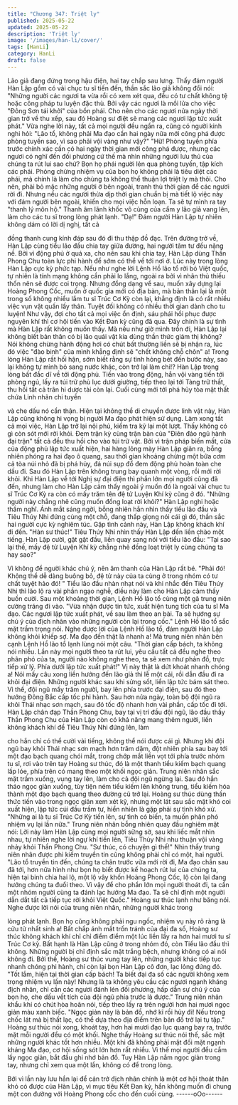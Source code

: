 ```yaml
---
title: "Chương 347: Triệt ly"
published: 2025-05-22
updated: 2025-05-22
description: 'Triệt ly'
image: '/images/han-li/cover/'
tags: [HanLi]
category: HanLi
draft: false
---
```


Lão giả đang đứng trong hậu điện, hai tay chắp sau lưng.
Thấy đám người Hàn Lập gồm có vài chục tu sĩ tiến đến, thần sắc
lão giả không đổi nói:
"Những người các ngươi ta vừa rồi có xem xét qua, đều có tư chất
không tệ hoặc công pháp tu luyện đặc thù. Bởi vậy các ngươi là
mồi lửa cho việc "Đông Sơn tái khởi" của bổn phái. Cho nên cho
các ngươi nửa ngày thời gian trở về thu xếp, sau đó Hoàng sư
điệt sẽ mang các ngươi lập tức xuất phát."
Vừa nghe lời này, tất cả mọi người đều ngẩn ra, cũng có người
kinh nghi hỏi:
"Lão tổ, không phải Ma đạo cần hai ngày nữa mới công phá được
phòng tuyến sao, vì sao phải vội vàng như vậy?"
"Hừ! Phòng tuyến phía trước chính xác cần có hai ngày thời gian
mới công phá được, nhưng các ngươi có nghĩ đến đối phương cứ
thế mà nhìn những người lưu thủ của chúng ta rút lui sao chứ?
Bọn họ phái người lẻn qua phòng tuyến, tập kích các phái. Phỏng
chừng nhiệm vụ của bọn họ không phải là tiêu diệt các phái, mà
chính là làm cho chùng ta không thể thuận lợi triệt ly mà thôi. Cho
nên, phải bỏ mặc những người ở bên ngoài, tranh thủ thời gian để
các ngươi rời đi. Nhưng nếu các người thừa dịp thời gian chuẩn bị
mà tiết lộ việc này với đám người bên ngoài, khiến cho mọi việc
hỗn loạn. Ta sẽ tự mình ra tay "thanh lý môn hộ." Thanh âm lãnh
khốc vô cùng của cẩm y lão giả vang lên, làm cho các tu sĩ trong
lòng phát lạnh.
"Dạ!"
Đám người Hàn Lập tự nhiên không dám có lời dị nghị, tất cả

đồng thanh cung kính đáp sau đó đi thu thập đồ đạc.
Trên đường trở về, Hàn Lập cùng tiểu lão đầu chia tay giữa
đường, hai người tâm tư đều nặng nề.
Bởi vì động phủ ở quá xa, cho nên sau khi chia tay, Hàn Lập dùng
Thần Phong Chu toàn lực phi hành để sớm có thể về tới nơi ở.
Lúc này trong lòng Hàn Lập cực kỳ phức tạp.
Nếu như nghe lời Lệnh Hồ lão tổ rời bỏ Việt quốc, tự nhiên là tính
mạng không cần phải lo lắng, ngoài ra bởi vì nhân thủ thiếu thốn
nên sẽ được coi trọng.
Nhưng đồng dạng về sau, muốn xây dựng lại Hoàng Phong Cốc,
muốn ở quốc gia mới có địa bàn, mà bản thân lại là một trong số
không nhiều lắm tu sĩ Trúc Cơ Kỳ còn lại, khẳng định là có rất
nhiều việc vụn vặt quấn lấy thân. Tuyệt đối không có nhiều thời
gian dành cho tu luyện!
Như vậy, đợi cho tất cả mọi việc ổn định, sáu phái hồi phục được
nguyên khí thì cơ hội tiến vào Kết Đan kỳ cũng đã qua. Đây chính
là sự tình mà Hàn Lập rất không muốn thấy.
Mà nếu như giờ mình trốn đi, Hàn Lập lại không biết bản thân có
bị lão quái vật kia dùng thần thức giám thị không? Nói không
chừng hành động hơi có chút bất thường liền sẽ bị nhận ra, lúc đó
việc "đào binh" của mình khẳng định sẽ "chết không chỗ chôn" a!
Trong lòng Hàn Lập rất hối hận, sớm biết rằng sự tình hỏng bét
đến bước này, sao lại không tự mình bỏ sang nước khác, còn trở
lại làm chi!?
Hàn Lập trong lòng bất đắc dĩ về tới động phủ.
Tiến vào trong động, hắn vội vàng tiến tới phòng ngủ, lấy ra túi trữ
phù lục dưới giường, tiếp theo lại tới Tàng trữ thất, thu hồi tất cả
trân hi dược tài còn lại.
Cuối cùng mới tới phá hủy tòa mật thất chứa Linh nhãn chi tuyền

và che dấu nó cẩn thận.
Hiện tại không thể di chuyển được linh vật này, Hàn Lập cũng
không hi vọng bị người Ma đạo phát hiện sử dụng.
Làm xong tất cả mọi việc, Hàn Lập trở lại nội phủ, kiểm tra kỹ lại
một lượt. Thấy không có gì còn sót mới rời khỏi. Đem trận kỳ cùng
trận bàn của "Điên đảo ngũ hành đại trận" tất cả đều thu hồi cho
vào túi trữ vật.
Bởi vì trận pháp biến mất, cửa của động phủ lập tức xuất hiện, hai
hàng lông mày Hàn Lập giãn ra, bỗng nhiên phóng ra hai đạo ô
quang, sau thời gian khoảng chừng một bữa cơm cả tòa núi nhỏ
đã bị phá hủy, đá núi sụp đổ đem động phủ hoàn toàn che dấu đi.
Sau đó Hàn Lập trên không trung bay quanh một vòng, rồi mới rời
khỏi.
Khi Hàn Lập về tới Nghị sự đại điện thì phần lớn mọi người cũng
đã đến, nhưng làm cho Hàn Lập cảm thấy ngoài ý muốn đó là
ngoài vài chục tu sĩ Trúc Cơ Kỳ ra còn có mấy trăm tên đệ tử
Luyện Khí kỳ cũng ở đó.
"Những người này chẳng nhẽ cũng muốn đồng loạt rời khỏi?"
Hàn Lập nghi hoặc thầm nghĩ.
Ánh mắt sáng ngời, bỗng nhiên hắn nhìn thấy tiểu lão đầu và Tiêu
Thúy Nhi đứng cùng một chỗ, đang thấp giọng nói cái gì đó, thần
sắc hai người cực kỳ nghiêm túc.
Gặp tình cảnh này, Hàn Lập không khách khí đi đến.
"Hàn sư thúc!" Tiêu Thúy Nhi nhìn thấy Hàn Lập đến liền chào
một tiếng.
Hàn Lập cười, gật gật đầu, liền quay sang nói với tiểu lão đầu:
"Tại sao lại thế, mấy đệ tử Luyện Khí kỳ chẳng nhẽ đồng loạt triệt
ly cùng chúng ta hay sao?"

Vì không để người khác chú ý, nên âm thanh của Hàn Lập rất bé.
"Phải đó! Không thể dễ dàng buông bỏ, đệ tử này của ta cùng ở
trong nhóm có tư chất tuyệt hảo đó! " Tiểu lão đầu nhàn nhạt nói
và khi nhắc đến Tiêu Thúy Nhi thì lão lộ ra vài phần ngạo nghễ,
điều này làm cho Hàn Lập cảm thấy buồn cười.
Sau một khoảng thời gian, Lệnh Hồ lão tổ cùng một gã trung niên
cường tráng đi vào.
"Vừa nhận được tin tức, xuất hiện tung tích của tu sĩ Ma đạo. Các
ngươi lập tức xuất phát, về sau làm theo an bài. Ta sẽ hướng sự
chú ý của địch nhân vào những người còn lại trong cốc." Lệnh Hồ
lão tổ sắc mặt trầm trọng nói.
Nghe được lời của Lệnh Hồ lão tổ, đám người Hàn Lập không
khỏi khiếp sợ. Ma đạo đến thật là nhanh a!
Mà trung niên nhân bên cạnh Lệnh Hồ lão tổ lạnh lùng nói một
câu.
"Thời gian cấp bách, ta không nói nhiều. Lần này mọi người theo
ta rút lui, yêu cầu tất cả đều nghe theo phân phó của ta, người
nào không nghe theo, ta sẽ xem như phản đồ, trực tiếp xử lý.
Phía dưới lập tức xuất phát!"
Vị này thật là dứt khoát nhanh chóng a! Nói mấy câu xong liền
hướng đến lão giả thi lễ một cái, rồi dẫn đầu đi ra khỏi đại điện.
Những người khác sau khi sửng sốt, liền lập tức bám sát theo.
Vì thế, đội ngũ mấy trăm người, bay lên phía trước đại điện, sau
đó theo hướng Đông Bắc cấp tốc phi hành.
Sau hơn nửa ngày, toàn bộ đội ngũ ra khỏi Thái nhạc sơn mạch,
sau đó tốc độ nhanh hơn vài phần, cấp tốc đi tới.
Hàn Lập chân đạp Thần Phong Chu, bay tại vị trí đầu đội ngũ, lão
đầu thấy Thần Phong Chu của Hàn Lập còn có khả năng mang
thêm người, liền không khách khí để Tiêu Thúy Nhi đứng lên, làm

cho hắn chỉ có thể cười vài tiếng, không thể nói được cái gì.
Nhưng khi đội ngũ bay khỏi Thái nhạc sơn mạch hơn trăm dặm,
đột nhiên phía sau bay tới một đạo bạch quang chói mắt, trong
chớp mắt liền vọt tới phía trước nhóm tu sĩ, rơi vào trên tay Hoàng
sư thúc, đó là một thanh tiểu kiếm bạch quang lấp lóe, phía trên
có mang theo một khối ngọc giản.
Trung niên nhân sắc mặt trầm xuống, vung tay lên, làm cho cả đội
ngũ ngừng lại.
Sau đó hắn tháo ngọc giản xuống, tùy tiện ném tiểu kiếm lên
không trung, tiểu kiếm hóa thành một đạo bạch quang theo đường
cũ trở lại.
Hoàng sư thúc dùng thần thức tiến vào trong ngọc giản xem xét
kỹ, nhưng một lát sau sắc mặt khó coi xuất hiện, lập tức cúi đầu
trầm tư, hiển nhiên là gặp phải sự tình khó xử.
"Những ai là tu sĩ Trúc Cơ Kỳ tiến lên, sự tình có biến, ta muốn
phân phó nhiệm vụ lại lần nữa." Trung niên nhân bỗng nhiên quay
đầu nghiêm mặt nói:
Lời này làm Hàn Lập cùng mọi người sững sờ, sau khi liếc mắt
nhìn nhau, tự nhiên nghe lời ngự khí tiến lên, Tiêu Thúy Nhi nhu
thuận vội vàng nhảy khỏi Thần Phong Chu.
"Sư thúc, có chuyện gì thế!" Nhìn thấy trung niên nhân được phi
kiếm truyền tin cũng không phải chỉ có một, hai người.
"Lão tổ truyền tin đến, chúng ta chân trước vừa mới rời đi, Ma
đạo chân sau đã tới, hơn nữa hình như bọn họ biết được kế
hoạch rút lui của chúng ta, hiện tại binh chia hai lộ, một lộ vây
khốn Hoàng Phong Cốc, lộ còn lại đang hướng chúng ta đuổi
theo. Vì vậy để cho phần lớn mọi người thoát đi, ta cần một nhóm
người cùng ta đánh lạc hướng Ma đạo. Ta sẽ chỉ định một người
dẫn dắt tất cả tiếp tục rời khỏi Việt Quốc." Hoàng sư thúc lạnh
như băng nói.
Nghe được lời nói của trung niên nhân, những người khác trong

lòng phát lạnh.
Bọn họ cũng không phải ngu ngốc, nhiệm vụ này rõ ràng là cửu tử
nhất sinh a!
Bất chấp ánh mắt trốn tránh của đại đa số, Hoàng sư thúc không
khách khí chỉ chỉ điểm điểm một lúc liền lấy ra hơn hai mươi tu sĩ
Trúc Cơ kỳ.
Bất hạnh là Hàn Lập cũng ở trong nhóm đó, còn Tiểu lão đầu thì
không.
Những người bị chỉ định sắc mặt trắng bệch, nhưng không có ai
nói không đi.
Bởi thế, Hoàng sư thúc vung tay lên, những người khác tiếp tục
nhanh chóng phi hành, chỉ còn lại bọn Hàn Lập cô đơn, lạc lỏng
đứng đó.
"Tốt lắm, hiện tại thời gian cấp bách! Ta biết đại đa số các người
không xem trọng nhiệm vụ lần này! Nhưng là ta không yêu cầu
các ngươi ngạnh kháng địch nhân, chỉ cần các ngươi đánh lén
đối phương, hấp dẫn sự chú ý của bọn họ, che dấu vết tích của
đội ngũ phía trước là được." Trung niên nhân khẩu khí có chút
hòa hoãn nói, tiếp theo lấy ra trên người hơn hai mươi ngọc giản
màu xanh biếc.
"Ngọc giản này là bản đồ, nhớ kĩ rồi hủy đi! Nếu trong chốc lát mà
bị thất lạc, có thể dựa theo địa điểm trên bản đồ trở lại tụ tập."
Hoàng sư thúc nói xong, khoát tay, hơn hai mươi đạo lục quang
bay ra, trước mặt mỗi người đều có một khối.
Nghe thấy Hoàng sư thúc nói thế, sắc mặt những người khác tốt
hơn nhiều. Một khi đã không phải mặt đối mặt ngạnh kháng Ma
đạo, cơ hội sống sót lớn hơn rất nhiều. Vì thế mọi người đều cầm
lấy ngọc giản, bắt đầu ghi nhớ bản đồ.
Tuy Hàn Lập nắm ngọc giản trong tay, nhưng chỉ xem qua một
lần, không có để trong lòng.

Bởi vì lần này lưu hắn lại để cản trở địch nhân chính là một cơ hội
thoát thân khó có được của Hàn Lập, vì mục tiêu Kết Đan kỳ, hắn
không muốn đi chung một con đường với Hoàng Phong cốc cho
đến cuối cùng.
------oOo------
